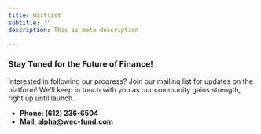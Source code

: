 ```yaml
---
title: Waitlist
subtitle: ''
description: This is meta description

---
```

### Stay Tuned for the Future of Finance!

Interested in following our progress? Join our mailing list for updates on the platform! We'll keep in touch with you as our community gains strength, right up until launch.

* **Phone: (612) 236-6504**
* **Mail: alpha@wec-fund.com**